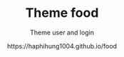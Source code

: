 

<h1 align="center">Theme food</h1>
<p align="center">Theme user and login</p>
<p align="center">https://haphihung1004.github.io/food</p>

